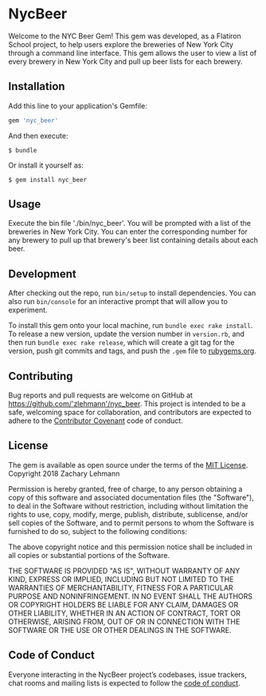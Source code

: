 # NycBeer

Welcome to the NYC Beer Gem! This gem was developed, as a Flatiron School project, to help users explore the breweries of New York City through a command line interface. This gem allows the user to view a list of every brewery in New York City and pull up beer lists for each brewery.

## Installation

Add this line to your application's Gemfile:

```ruby
gem 'nyc_beer'
```

And then execute:

    $ bundle

Or install it yourself as:

    $ gem install nyc_beer

## Usage

Execute the bin file './bin/nyc_beer'. You will be prompted with a list of the breweries in New York City. You can enter the corresponding number for any brewery to pull up that brewery's beer list containing details about each beer.

## Development

After checking out the repo, run `bin/setup` to install dependencies. You can also run `bin/console` for an interactive prompt that will allow you to experiment.

To install this gem onto your local machine, run `bundle exec rake install`. To release a new version, update the version number in `version.rb`, and then run `bundle exec rake release`, which will create a git tag for the version, push git commits and tags, and push the `.gem` file to [rubygems.org](https://rubygems.org).

## Contributing

Bug reports and pull requests are welcome on GitHub at https://github.com/'zlehmann'/nyc_beer. This project is intended to be a safe, welcoming space for collaboration, and contributors are expected to adhere to the [Contributor Covenant](http://contributor-covenant.org) code of conduct.

## License

The gem is available as open source under the terms of the [MIT License](https://opensource.org/licenses/MIT).
Copyright 2018 Zachary Lehmann

Permission is hereby granted, free of charge, to any person obtaining a copy of this software and associated documentation files (the "Software"), to deal in the Software without restriction, including without limitation the rights to use, copy, modify, merge, publish, distribute, sublicense, and/or sell copies of the Software, and to permit persons to whom the Software is furnished to do so, subject to the following conditions:

The above copyright notice and this permission notice shall be included in all copies or substantial portions of the Software.

THE SOFTWARE IS PROVIDED "AS IS", WITHOUT WARRANTY OF ANY KIND, EXPRESS OR IMPLIED, INCLUDING BUT NOT LIMITED TO THE WARRANTIES OF MERCHANTABILITY, FITNESS FOR A PARTICULAR PURPOSE AND NONINFRINGEMENT. IN NO EVENT SHALL THE AUTHORS OR COPYRIGHT HOLDERS BE LIABLE FOR ANY CLAIM, DAMAGES OR OTHER LIABILITY, WHETHER IN AN ACTION OF CONTRACT, TORT OR OTHERWISE, ARISING FROM, OUT OF OR IN CONNECTION WITH THE SOFTWARE OR THE USE OR OTHER DEALINGS IN THE SOFTWARE.

## Code of Conduct

Everyone interacting in the NycBeer project’s codebases, issue trackers, chat rooms and mailing lists is expected to follow the [code of conduct](https://github.com/'zlehmann'/nyc_beer/blob/master/CODE_OF_CONDUCT.md).
